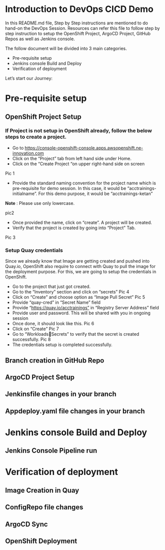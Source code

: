 # Introduction to DevOps CICD Demo

In this README.md file, Step by Step instructions are mentioned to do hand-on the DevOps Session. Resources can refer this file to follow step by step instruction to setup the OpenShift Project, ArgoCD Project, GitHub Repos as well as Jenkins console.

The follow document will be divided into 3 main categories.

* Pre-requisite setup
* Jenkins console Build and Deploy
* Verification of deployment

Let’s start our Journey:

# Pre-requisite setup

## OpenShift Project Setup

### If Project is not setup in OpenShift already, follow the below steps to create a project.

* Go to https://console-openshift-console.apps.awsopenshift.ne-innovation.com
* Click on the “Project” tab from left hand side under Home.
* Click on the “Create Project “on upper right-hand side on screen

Pic 1

* Provide the standard naming convention for the project name which is pre-requisite for demo session.  In this case, it would be “acctrainings-initialname”.  For this demo purpose, it would be “acctrainings-ketan”

**Note** : Please use only lowercase.

pic2

* Once provided the name, click on “create”. A project will be created.
* Verify that the project is created by going into “Project” Tab.

Pic 3


### Setup Quay credentials 

Since we already know that Image are getting created and pushed into Quay.io, OpenShift also require to connect with Quay to pull the image for the deployment purpose. For this, we are going to setup the credentials in OpenShift. 

* Go to the project that just got created.
* Go to the “Inventory” section and click on “secrets”
Pic 4
* Click on “Create” and choose option as “Image Pull Secret”
Pic 5
* Provide “quay-cred” in “Secret Name” field
* Provide “https://quay.io/acctrainings” in “Registry Server Address” field
* Provide user and password. This will be shared with you in ongoing session
* Once done, it should look like this.
Pic 6
* Click on “Create”
Pic 7
* Go to “WorkloadsSecrets” to verify that the secret is created successfully.
Pic 8
* The credentials setup is completed successfully.


## Branch creation in GitHub Repo
## ArgoCD Project Setup
## Jenkinsfile changes in your branch
## Appdeploy.yaml file changes in your branch

# Jenkins console Build and Deploy

## Jenkins Console Pipeline run

# Verification of deployment

## Image Creation in Quay
## ConfigRepo file changes
## ArgoCD Sync
## OpenShift Deployment 
